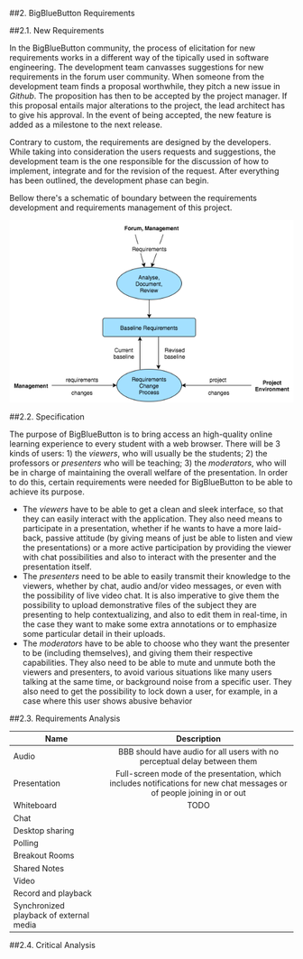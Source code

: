 ##2. BigBlueButton Requirements

##2.1. New Requirements

In the BigBlueButton community, the process of elicitation for new requirements works in a different way of the tipically used in software engineering. 
The development team canvasses suggestions for  new requirements in the forum user community. When someone from the development team finds a proposal worthwhile, they pitch a new issue in *Github*. The proposition has then to be accepted by the project manager. If this proposal entails major alterations to the project, the lead architect has to give his approval. In the event of being accepted, the new feature is added as a milestone to the next release.

Contrary to custom, the requirements are designed by the developers. While taking into consideration the users requests and suggestions, the development team is the one responsible for the discussion of how to implement, integrate and for the revision of the request. After everything has been outlined, the development phase can begin.

Bellow there's a schematic of boundary between the requirements development and requirements management of this project.

![Requirements Development and Management](images/requirementsManagement.png "Requirements Development and Management")


##2.2. Specification

<!-- Descrever os requesitos -->

The purpose of BigBlueButton is to bring access an high-quality online learning experience to every student with a web browser. There will be 3 kinds of users: 1) the *viewers*, who will usually be the students; 2) the professors or *presenters* who will be teaching; 3) the *moderators*, who will be in charge of maintaining the overall welfare of the presentation. In order to do this, certain requirements were needed for BigBlueButton to be able to achieve its purpose. 

* The *viewers* have to be able to get a clean and sleek interface, so that they can easily interact with the application. They also need means to participate in a presentation, whether if he wants to have a more laid-back, passive attitude (by giving means of just be able to listen and view the presentations) or a more active participation by providing the viewer with chat possibilities and also to interact with the presenter and the presentation itself.
* The *presenters* need to be able to easily transmit their knowledge to the viewers, whether by chat, audio and/or video messages, or even with the possibility of live video chat. It is also imperative to give them the possibility to upload demonstrative files of the subject they are presenting to help contextualizing, and also to edit them in real-time, in the case they want to make some extra annotations or to emphasize some particular detail in their uploads.
* The *moderators* have to be able to choose who they want the presenter to be (including themselves), and giving them their respective capabilities. They also need to be able to mute and unmute both the viewers and presenters, to avoid various situations like many users talking at the same time, or background noise from a specific user. They also need to get the possibility to lock down a user, for example, in a case where this user shows abusive behavior

##2.3. Requirements Analysis

<!-- Tabela com os requisitos + características -->

| Name   |      Description    |
|----------|:-------------:|
| Audio |  BBB should have audio for all users with no perceptual delay between them |
| Presentation |  Full-screen mode of the presentation, which includes notifications for new chat messages or of people joining in or out  |
| Whiteboard | TODO |
| Chat |
| Desktop sharing |
| Polling |
| Breakout Rooms |
| Shared Notes |
| Video |
| Record and playback |
| Synchronized playback of external media |

##2.4. Critical Analysis

<!-- Problemas que tivemos em fazer o levantamento de requesitos, Técnicas usadas e porque que não usamos outras -->
